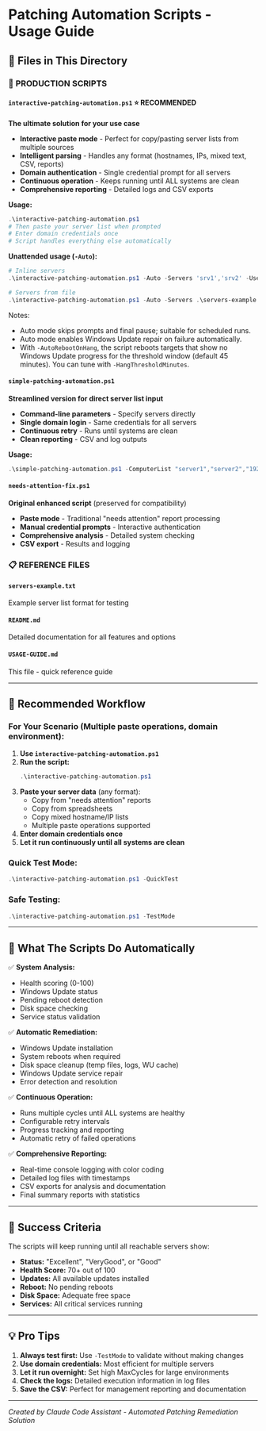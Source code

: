# Patching Automation Scripts - Usage Guide

## 📁 Files in This Directory

### 🚀 **PRODUCTION SCRIPTS**

#### `interactive-patching-automation.ps1` ⭐ **RECOMMENDED**
**The ultimate solution for your use case**
- **Interactive paste mode** - Perfect for copy/pasting server lists from multiple sources
- **Intelligent parsing** - Handles any format (hostnames, IPs, mixed text, CSV, reports)
- **Domain authentication** - Single credential prompt for all servers
- **Continuous operation** - Keeps running until ALL systems are clean
- **Comprehensive reporting** - Detailed logs and CSV exports

**Usage:**
```powershell
.\interactive-patching-automation.ps1
# Then paste your server list when prompted
# Enter domain credentials once
# Script handles everything else automatically
```

**Unattended usage (`-Auto`):**
```powershell
# Inline servers
.\interactive-patching-automation.ps1 -Auto -Servers 'srv1','srv2' -Username 'CONTOSO\\svc_patch' -Password 'P@ssw0rd!'

# Servers from file
.\interactive-patching-automation.ps1 -Auto -Servers .\servers-example.txt -Username 'CONTOSO\\svc_patch' -Password 'P@ssw0rd!'
```
Notes:
- Auto mode skips prompts and final pause; suitable for scheduled runs.
- Auto mode enables Windows Update repair on failure automatically.
- With `-AutoRebootOnHang`, the script reboots targets that show no Windows Update progress for the threshold window (default 45 minutes). You can tune with `-HangThresholdMinutes`.

#### `simple-patching-automation.ps1` 
**Streamlined version for direct server list input**
- **Command-line parameters** - Specify servers directly
- **Single domain login** - Same credentials for all servers
- **Continuous retry** - Runs until systems are clean
- **Clean reporting** - CSV and log outputs

**Usage:**
```powershell
.\simple-patching-automation.ps1 -ComputerList "server1","server2","192.168.1.100" -Username "domain\user" -Password "password"
```

#### `needs-attention-fix.ps1`
**Original enhanced script** (preserved for compatibility)
- **Paste mode** - Traditional "needs attention" report processing
- **Manual credential prompts** - Interactive authentication
- **Comprehensive analysis** - Detailed system checking
- **CSV export** - Results and logging

### 📋 **REFERENCE FILES**

#### `servers-example.txt`
Example server list format for testing

#### `README.md` 
Detailed documentation for all features and options

#### `USAGE-GUIDE.md`
This file - quick reference guide

---

## 🎯 **Recommended Workflow**

### For Your Scenario (Multiple paste operations, domain environment):

1. **Use `interactive-patching-automation.ps1`**
2. **Run the script:**
   ```powershell
   .\interactive-patching-automation.ps1
   ```
3. **Paste your server data** (any format):
   - Copy from "needs attention" reports
   - Copy from spreadsheets
   - Copy mixed hostname/IP lists
   - Multiple paste operations supported
4. **Enter domain credentials once**
5. **Let it run continuously until all systems are clean**

### Quick Test Mode:
```powershell
.\interactive-patching-automation.ps1 -QuickTest
```

### Safe Testing:
```powershell  
.\interactive-patching-automation.ps1 -TestMode
```

---

## 🔧 **What The Scripts Do Automatically**

✅ **System Analysis:**
- Health scoring (0-100)
- Windows Update status
- Pending reboot detection
- Disk space checking
- Service status validation

✅ **Automatic Remediation:**
- Windows Update installation
- System reboots when required
- Disk space cleanup (temp files, logs, WU cache)
- Windows Update service repair
- Error detection and resolution

✅ **Continuous Operation:**
- Runs multiple cycles until ALL systems are healthy
- Configurable retry intervals
- Progress tracking and reporting
- Automatic retry of failed operations

✅ **Comprehensive Reporting:**
- Real-time console logging with color coding
- Detailed log files with timestamps
- CSV exports for analysis and documentation
- Final summary reports with statistics

---

## 🎉 **Success Criteria**

The scripts will keep running until all reachable servers show:
- **Status:** "Excellent", "VeryGood", or "Good"
- **Health Score:** 70+ out of 100
- **Updates:** All available updates installed
- **Reboot:** No pending reboots
- **Disk Space:** Adequate free space
- **Services:** All critical services running

---

## 💡 **Pro Tips**

1. **Always test first:** Use `-TestMode` to validate without making changes
2. **Use domain credentials:** Most efficient for multiple servers
3. **Let it run overnight:** Set high MaxCycles for large environments
4. **Check the logs:** Detailed execution information in log files
5. **Save the CSV:** Perfect for management reporting and documentation

---

*Created by Claude Code Assistant - Automated Patching Remediation Solution*
